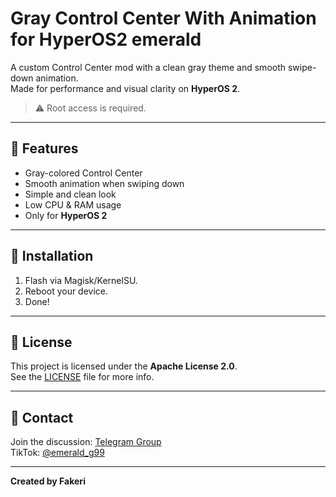 # Gray Control Center With Animation for HyperOS2 emerald

A custom Control Center mod with a clean gray theme and smooth swipe-down animation.  
Made for performance and visual clarity on **HyperOS 2**.
> ⚠️ Root access is required.

---

## 📌 Features

- Gray-colored Control Center
- Smooth animation when swiping down
- Simple and clean look
- Low CPU & RAM usage
- Only for **HyperOS 2**

---


## 📎 Installation

1. Flash via Magisk/KernelSU.
2. Reboot your device.
3. Done!

---

## 📄 License

This project is licensed under the **Apache License 2.0**.  
See the [LICENSE](./LICENSE) file for more info.

---

## 💬 Contact

Join the discussion: [Telegram Group](https://t.me/EmeraldDiscuss)  
TikTok: [@emerald_g99](https://www.tiktok.com/@emerald_g99)

---

**Created by Fakeri**
